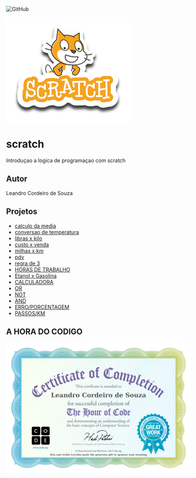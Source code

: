 ![GitHub](https://img.shields.io/github/license/leandrocsouza12/scratch?style=plastic)

![Scratch](https://github.com/leandrocsouza12/scratch/blob/main/assets/icons/scratch.png)

# scratch
Introduçao a logica de programaçao com scratch
## Autor
Leandro Cordeiro de Souza

## Projetos
- [calculo da media](https://scratch.mit.edu/projects/881967013/)
- [conversao de temperatura](https://scratch.mit.edu/projects/882921533/)
- [libras x kilo](https://scratch.mit.edu/projects/884623502/)
- [custo x venda](https://scratch.mit.edu/projects/884629932/)
- [milhas x km](https://scratch.mit.edu/projects/884617829/)
- [pdv](https://scratch.mit.edu/projects/883235893/)
- [regra de 3](https://scratch.mit.edu/projects/882923231/)
- [HORAS DE TRABALHO](https://scratch.mit.edu/projects/885215194/)
- [Etanol x Gasolina](https://scratch.mit.edu/projects/887262458/)
- [CALCULADORA](https://scratch.mit.edu/projects/888438592/editor)
- [OR](https://scratch.mit.edu/projects/888080435/)
- [NOT](https://scratch.mit.edu/projects/888070732/)
- [AND](https://scratch.mit.edu/projects/888051271/)
- [ERRO/PORCENTAGEM](https://scratch.mit.edu/projects/901698315/)
- [PASSOS/KM](https://scratch.mit.edu/projects/901713883/)

## A HORA DO CODIGO
![CERTIFICADO](https://github.com/leandrocsouza12/scratch/blob/main/assets/icons/certificado.jpg)

